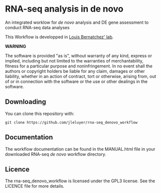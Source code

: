 # RNA-seq analysis in de novo

An integrated worklow for *de novo* analysis and DE gene assessment to conduct RNA-seq data analyses

This Workflow is developped in [Louis Bernatchez' lab](https://www.bio.ulaval.ca/louisbernatchez/presentation.htm).

**WARNING**

The software is provided "as is", without warranty of any kind, express or implied, including but not limited to the warranties of merchantability, fitness for a particular purpose and noninfringement. In no event shall the authors or copyright holders be liable for any claim, damages or other liability, whether in an action of contract, tort or otherwise, arising from, out of or in connection with the software or the use or other dealings in the software.

## Downloading

You can clone this repository with:

```
git clone https://github.com/jleluyer/rna-seq_denovo_workflow
````

## Documentation

The workflow documentation can be found in the MANUAL.html file in your downloaded RNA-seq _de novo_ workflow directory.

## Licence

The rna-seq_denovo_workflow is licensed under the GPL3 license. See the LICENCE file for more details.
